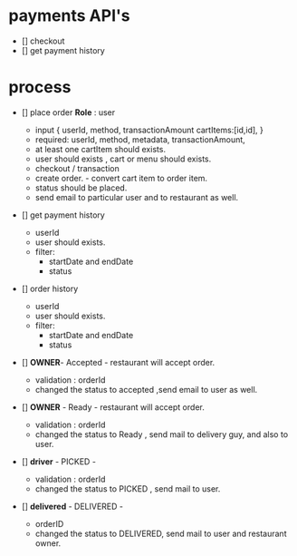 # payments API's

- [] checkout
- [] get payment history

# process

- [] place order
    **Role** : user
    - input {
        userId,
        method,
        transactionAmount
        cartItems:[id,id],
    }
    - required: userId, method, metadata, transactionAmount, 
    - at least one cartItem should exists.
    - user should exists , cart or menu should exists.
    - checkout / transaction
    - create order. - convert cart item to order item.
    - status should be placed.
    - send email to particular user and to restaurant as well.

- [] get payment history
    - userId
    - user should exists.
    - filter:
        - startDate and endDate
        - status

- [] order history
    - userId    
    - user should exists.
    - filter:
        - startDate and endDate
        - status

- [] **OWNER**- Accepted - restaurant will accept order.
   - validation : orderId
   - changed the status to accepted ,send email to user as well.

- [] **OWNER** - Ready - restaurant will accept order.
   - validation : orderId
   - changed the status to Ready , send mail to delivery guy, and also to user.

- [] **driver** - PICKED - 
   - validation : orderId
   - changed the status to PICKED , send mail to user.

- [] **delivered** - DELIVERED - 
    - orderID
    - changed the status to DELIVERED, send mail to user and restaurant owner.
       
